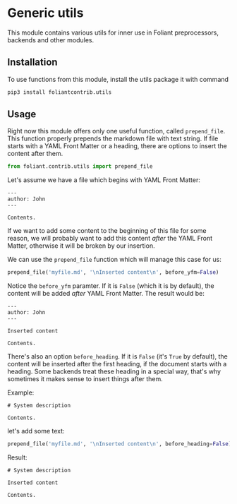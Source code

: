 # Generic utils

This module contains various utils for inner use in Foliant preprocessors, backends and other modules.

## Installation

To use functions from this module, install the utils package it with command

```bash
pip3 install foliantcontrib.utils
```

## Usage

Right now this module offers only one useful function, called `prepend_file`. This function properly prepends the markdown file with text string. If file starts with a YAML Front Matter or a heading, there are options to insert the content after them.

```python
from foliant.contrib.utils import prepend_file
```

Let's assume we have a file which begins with YAML Front Matter:

```
---
author: John
---

Contents.
```

If we want to add some content to the beginning of this file for some reason, we will probably want to add this content *after* the YAML Front Matter, otherwise it will be broken by our insertion.

We can use the `prepend_file` function which will manage this case for us:

```python
prepend_file('myfile.md', '\nInserted content\n', before_yfm=False)
```

Notice the `before_yfm` paramter. If it is `False` (which it is by default), the content will be added *after* YAML Front Matter. The result would be:

```
---
author: John
---

Inserted content

Contents.

```

There's also an option `before_heading`. If it is `False` (it's `True` by default), the content will be inserted after the first heading, if the document starts with a heading. Some backends treat these heading in a special way, that's why sometimes it makes sense to insert things after them.

Example:

```
# System description

Contents.
```

let's add some text:

```python
prepend_file('myfile.md', '\nInserted content\n', before_heading=False)
```

Result:

```
# System description

Inserted content

Contents.
```